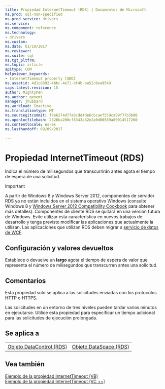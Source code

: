 ```yaml
---
title: Propiedad InternetTimeout (RDS) | Documentos de Microsoft
ms.prod: sql-non-specified
ms.prod_service: drivers
ms.service: 
ms.component: reference
ms.technology:
- drivers
ms.custom: 
ms.date: 01/19/2017
ms.reviewer: 
ms.suite: sql
ms.tgt_pltfrm: 
ms.topic: article
apitype: COM
helpviewer_keywords:
- InternetTimeout property [ADO]
ms.assetid: 4d1c8892-4bbc-4e71-bf4b-ba52c0ea9549
caps.latest.revision: 15
author: MightyPen
ms.author: genemi
manager: jhubbard
ms.workload: Inactive
ms.translationtype: MT
ms.sourcegitcommit: f7e6274d77a9cdd4de6cbcaef559ca99f77b3608
ms.openlocfilehash: 2320ba200cf8343a32e2a0d00589a80014517260
ms.contentlocale: es-es
ms.lasthandoff: 09/09/2017

---
```

# <a name="internettimeout-property-rds"></a>Propiedad InternetTimeout (RDS)
Indica el número de milisegundos que transcurrirán antes agota el tiempo de espera de una solicitud.  
  
> [!IMPORTANT]
>  A partir de Windows 8 y Windows Server 2012, componentes de servidor RDS ya no están incluidos en el sistema operativo Windows (consulte Windows 8 y [Windows Server 2012 Compatibility Cookbook](https://www.microsoft.com/en-us/download/details.aspx?id=27416) para obtener más detalles). Componentes de cliente RDS se quitará en una versión futura de Windows. Evite utilizar esta característica en nuevos trabajos de desarrollo y tenga previsto modificar las aplicaciones que actualmente la utilizan. Las aplicaciones que utilizan RDS deben migrar a [servicio de datos de WCF](http://go.microsoft.com/fwlink/?LinkId=199565).  
  
## <a name="settings-and-return-values"></a>Configuración y valores devueltos  
 Establece o devuelve un **largo** agota el tiempo de espera de valor que representa el número de milisegundos que transcurren antes una solicitud.  
  
## <a name="remarks"></a>Comentarios  
 Esta propiedad solo se aplica a las solicitudes enviadas con los protocolos HTTP o HTTPS.  
  
 Las solicitudes en un entorno de tres niveles pueden tardar varios minutos en ejecutarse. Utilice esta propiedad para especificar un tiempo adicional para las solicitudes de ejecución prolongada.  
  
## <a name="applies-to"></a>Se aplica a  
  
|||  
|-|-|  
|[Objeto DataControl (RDS)](../../../ado/reference/rds-api/datacontrol-object-rds.md)|[Objeto DataSpace (RDS)](../../../ado/reference/rds-api/dataspace-object-rds.md)|  
  
## <a name="see-also"></a>Vea también  
 [Ejemplo de la propiedad InternetTimeout (VB)](../../../ado/reference/rds-api/internettimeout-property-example-vb.md)   
 [Ejemplo de la propiedad InternetTimeout (VC ++)](../../../ado/reference/rds-api/internettimeout-property-example-vc.md)   
 


